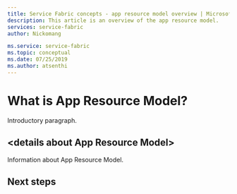 ```yaml
---
title: Service Fabric concepts - app resource model overview | Microsoft Docs
description: This article is an overview of the app resource model.
services: service-fabric
author: Nickomang 

ms.service: service-fabric
ms.topic: conceptual 
ms.date: 07/25/2019
ms.author: atsenthi 
---
```


# What is App Resource Model?

Introductory paragraph.

## \<details about App Resource Model\>

Information about App Resource Model.

## Next steps
